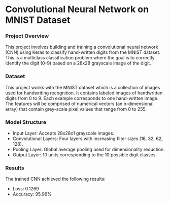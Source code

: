 # Convolutional Neural Network on MNIST Dataset

### Project Overview

This project involves building and training a convolutional neural network (CNN) using Keras to classify hand-written digits from the MNIST dataset. This is a multiclass classification problem where the goal is to correctly identify the digit (0-9) based on a 28x28 grayscale image of the digit. 

### Dataset

This project works with the MNIST dataset which is a collection of images used for handwriting recognition. It contains labeled images of handwritten digits from 0 to 9. Each example corresponds to one hand-written image. The features will be comprised of numerical vectors (an n-dimensional array) that contain grey-scale pixel values that range from 0 to 255.

### Model Structure

- Input Layer: Accepts 28x28x1 grayscale images.
- Convolutional Layers: Four layers with increasing filter sizes (16, 32, 62, 128).
- Pooling Layer: Global average pooling used for dimensionality reduction.
- Output Layer: 10 units corresponding to the 10 possible digit classes.

### Results

The trained CNN achieved the following results:
- Loss: 0.1269
- Accuracy: 95.96%